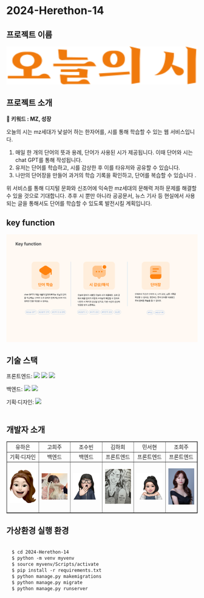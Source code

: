 # 2024-Herethon-14

## 프로젝트 이름

<img src="./static/img/logo.svg" width="100%" height="100px">

## 프로젝트 소개

**📌 키워드 : MZ, 성장**

오늘의 시는 mz세대가 낯설어 하는 한자어를, 시를 통해 학습할 수 있는 웹 서비스입니다.

1. 매일 한 개의 단어의 뜻과 용례, 단어가 사용된 시가 제공됩니다. 이때 단어와 시는 chat GPT를 통해 작성됩니다.
2. 유저는 단어를 학습하고, 시를 감상한 후 이를 타유저와 공유할 수 있습니다.
3. 나만의 단어장을 만들어 과거의 학습 기록을 확인하고, 단어를 복습할 수 있습니다 .

위 서비스를 통해 디지털 문화와 신조어에 익숙한 mz세대의 문해력 저하 문제를 해결할 수 있을 것으로 기대합니다. 추후 시 뿐만 아니라 공공문서, 뉴스 기사 등 현실에서 사용되는 글을 통해서도 단어를 학습할 수 있도록 발전시킬 계획입니다.

## key function

<img src="./static/img/keyfunction.svg">

## 기술 스택

<span>프론트엔드: </span> <img src="https://img.shields.io/badge/html-E34F26?style=for-the-badge&logo=html5&logoColor=white"> <img src="https://img.shields.io/badge/css-1572B6?style=for-the-badge&logo=css3&logoColor=white"> <img src="https://img.shields.io/badge/javascript-F7DF1E?style=for-the-badge&logo=javascript&logoColor=black">

<span>백엔드: </span><img src="https://img.shields.io/badge/python-3776AB?style=for-the-badge&logo=python&logoColor=white"> <img src="https://img.shields.io/badge/django-092E20?style=for-the-badge&logo=Django&logoColor=white">

<span>기획·디자인: </span> <img src="https://img.shields.io/badge/figma-F24E1E?style=for-the-badge&logo=figma&logoColor=white">
</br></br>

## 개발자 소개

  <table border="" cellspacing="0" cellpadding="0" width="100%">
  <tr width="100%">
  <td align="center">유하은</a></td>
  <td align="center">고희주</a></td>
  <td align="center">조수빈</a></td>
  <td align="center">김하희</a></td>
  <td align="center">민서현</a></td>    
  <td align="center">조희주</a></td>  
  </tr>

  <tr width="100%">
  <td  align="center">기획·디자인</td>
  <td  align="center">백엔드</td>
  <td  align="center">백엔드</td>
  <td  align="center">프론트엔드</td>
  <td  align="center">프론트엔드</td>
  <td  align="center">프론트엔드</td>
  </tr>

  <tr width="100%">
  <td  align="center"> <p>
      <img src="./static/img/haeun.png" width="100px",height="100px"/></p></td>
  <td  align="center"> <p>
      <img src="./static/img/chosubin.jpg" width="100px",height="100px"/></p></td>
  <td  align="center"> <p>
      <img src="./static/img/goheeju.jpg" width="100px",height="100px"/></p></td>
  <td  align="center"> <p>
      <img src="./static/img/hahee.jpg" width="100px",height="100px"/></p></td>
  <td  align="center"> <p>
      <img src="./static/img/seohyeon.jpg" width="100px",height="100px"/></p></td>
  <td  align="center">  <p>
      <img src="./static/img/choheeju.jpg" width="100px",height="100px"/></p></td>
  </tr>
  </table>

## 가상환경 실행 환경

```

  $ cd 2024-Herethon-14
  $ python -m venv myvenv
  $ source myvenv/Scripts/activate
  $ pip install -r requirements.txt
  $ python manage.py makemigrations
  $ python manage.py migrate
  $ python manage.py runserver

```
